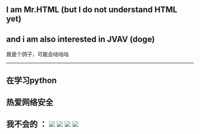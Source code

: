 I am Mr.HTML (but I do not understand HTML yet)
-----------
and i am also interested in JVAV (doge)
-----------

我是个鸽子，可能会咕咕咕

------------
在学习python
-------------
热爱网络安全
-----------
我不会的 ：
![](https://img.shields.io/badge/-Python-3776ab?style=flat-square&logo=python&logoColor=fff) ![](https://img.shields.io/badge/-C%2b%2b-cc961c?style=flat-square&logo=C%2b%2b&logoColor=fff) ![](https://img.shields.io/badge/-C-FFC0CB?style=flat-square&logo=C&logoColor=fff) ![](https://img.shields.io/badge/-HTML5-e34f26?style=flat-square&logo=HTML5&logoColor=fff) 
------------



